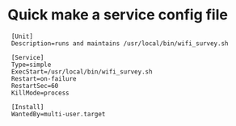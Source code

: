 # Quick make a service config file

```
 [Unit]
 Description=runs and maintains /usr/local/bin/wifi_survey.sh 

 [Service]
 Type=simple
 ExecStart=/usr/local/bin/wifi_survey.sh
 Restart=on-failure
 RestartSec=60
 KillMode=process

 [Install]
 WantedBy=multi-user.target
```
